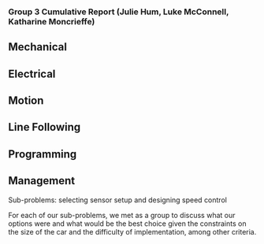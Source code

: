 ### Group 3 Cumulative Report (Julie Hum, Luke McConnell, Katharine Moncrieffe)

## Mechanical

## Electrical 

## Motion

## Line Following

## Programming

## Management
Sub-problems: selecting sensor setup and designing speed control

For each of our sub-problems, we met as a group to discuss what our options were and what would be the best choice given the constraints on the size of the car and the difficulty of implementation, among other criteria. 

